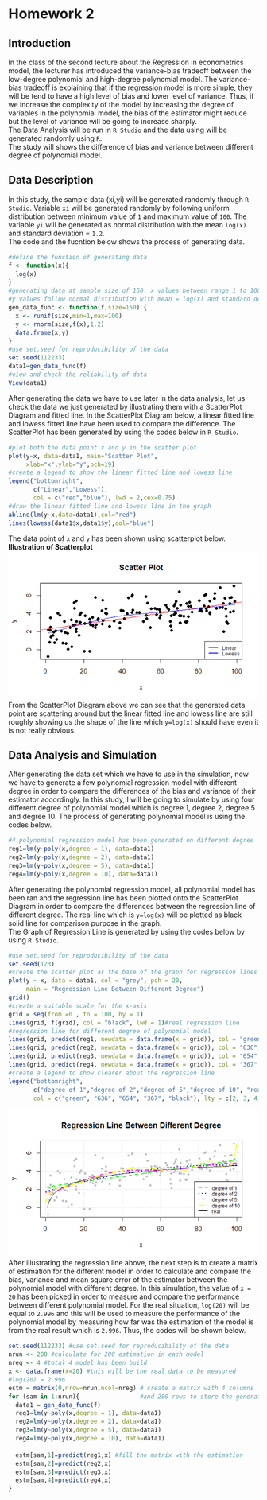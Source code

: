 # Homework 2
## Introduction
In the class of the second lecture about the Regression in econometrics model, the lecturer has introduced the variance-bias tradeoff between the low-degree polynomial and high-degree polynomial model. The variance-bias tradeoff is explaining that if the regression model is more simple, they will be tend to have a high level of bias and lower level of variance. Thus, if we increase the complexity of the model by increasing the degree of variables in the polynomial model, the bias of the estimator might reduce but the level of variance will be going to increase sharply.<br/>
The Data Analysis will be run in `R Studio` and the data using will be generated randomly using `R`.<br/>
The study will shows the difference of bias and variance between different degree of polynomial model.<br/>

## Data Description
In this study, the sample data (xi,yi) will be generated randomly through `R Studio`. Variable `xi` will be generated randomly by following uniform distribution between minimum value of `1` and maximum value of `100`. The variable `yi` will be generated as normal distribution with the mean `log(x)` and standard deviation = `1.2`. <br/>
The code and the fucntion below shows the process of generating data.<br/>
``` r
#define the function of generating data
f <- function(x){
  log(x)
}
#generating data at sample size of 150, x values between range 1 to 100
#y values follow normal distribution with mean = log(x) and standard deviation = 1.2 
gen_data_func <- function(f,size=150) {
  x <- runif(size,min=1,max=100)
  y <- rnorm(size,f(x),1.2)
  data.frame(x,y)
}
#use set.seed for reproducibility of the data
set.seed(112233)
data1=gen_data_func(f)
#view and check the reliability of data
View(data1)
```
After generating the data we have to use later in the data analysis, let us check the data we just generated by illustrating them with a ScatterPlot Diagram and fitted line. In the ScatterPlot Diagram below, a linear fitted line and lowess fitted line have been used to compare the difference. The ScatterPlot has been generated by using the codes below in `R Studio`.
``` r
#plot both the data point x and y in the scatter plot
plot(y~x, data=data1, main="Scatter Plot", 
     xlab="x",ylab="y",pch=19)
#create a legend to show the linear fitted line and lowess line
legend("bottomright", 
       c("Linear","Lowess"), 
       col = c("red","blue"), lwd = 2,cex=0.75)
#draw the linear fitted line and lowess line in the graph
abline(lm(y~x,data=data1),col="red")
lines(lowess(data1$x,data1$y),col="blue")
```
The data point of `x` and `y` has been shown using scatterplot below.<br/>
**Illustration of Scatterplot**<br/>
![ScatterPlot](https://github.com/ominousthoo/statistic/blob/Data-files/Rplot02.png)<br/>
From the ScatterPlot Diagram above we can see that the generated data point are scattering around but the linear fitted line and lowess line are still roughly showing us the shape of the line which `y=log(x)` should have even it is not really obvious.<br/>
## Data Analysis and Simulation
After generating the data set which we have to use in the simulation, now we have to generate a few polynomial regression model with different degree in order to compare the differences of the bias and variance of their estimator accordingly. In this study, I will be going to simulate by using four different degree of polynomial model which is degree 1, degree 2, degree 5 and degree 10. The process of generating polynomial model is using the codes below.
``` r
#4 polynomial regression model has been generated on different degree
reg1=lm(y~poly(x,degree = 1), data=data1)
reg2=lm(y~poly(x,degree = 2), data=data1)
reg3=lm(y~poly(x,degree = 5), data=data1)
reg4=lm(y~poly(x,degree = 10), data=data1)
```
After generating the polynomial regression model, all polynomial model has been ran and the regression line has been plotted onto the ScatterPlot Diagram in order to compare the differences between the regression line of different degree. The real line which is `y=log(x)` will be plotted as black solid line for comparison purpose in the graph.<br/>
The Graph of Regression Line is generated by using the codes below by using `R Studio`.
``` r
#use set.seed for reproducibility of the data
set.seed(123)
#create the scatter plot as the base of the graph for regression lines
plot(y ~ x, data = data1, col = "grey", pch = 20,
     main = "Regression Line Between Different Degree")
grid()
#create a suitable scale for the x-axis
grid = seq(from =0 , to = 100, by = 1)
lines(grid, f(grid), col = "black", lwd = 1)#real regression line
#regression line for different degree of polynomial model
lines(grid, predict(reg1, newdata = data.frame(x = grid)), col = "green",  lwd = 2,lty = 2)
lines(grid, predict(reg2, newdata = data.frame(x = grid)), col = "636",   lwd = 2, lty =3)
lines(grid, predict(reg3, newdata = data.frame(x = grid)), col = "654", lwd = 2, lty = 4)
lines(grid, predict(reg4, newdata = data.frame(x = grid)), col = "367",  lwd = 2, lty = 5)
#create a legend to show clearer about the regression line
legend("bottomright", 
       c("degree of 1","degree of 2","degree of 5","degree of 10", "real"), 
       col = c("green", "636", "654", "367", "black"), lty = c(2, 3, 4, 5, 1), lwd = 2,cex=0.75)
```
![Regression Line](https://github.com/ominousthoo/statistic/blob/Data-files/Rplot03.png)<br/>
After illustrating the regression line above, the next step is to create a matrix of estimation for the different model in order to calculate and compare the bias, variance and mean square error of the estimator between the polynomial model with different degree. In this simulation, the value of `x = 20` has been picked in order to measure and compare the performance between different polynomial model. For the real situation, `log(20)` will be equal to `2.996` and this will be used to measure the performance of the polynomial model by measuring how far was the estimation of the model is from the real result which is `2.996`. Thus, the codes will be shown below.
``` r
set.seed(112233) #use set.seed for reproducibility of the data
nrun <- 200 #calculate for 200 estimation in each model
nreg <- 4 #total 4 model has been build
x <- data.frame(x=20) #this will be the real data to be measured
#log(20) = 2.996
estm = matrix(0,nrow=nrun,ncol=nreg) # create a matrix with 4 columns
for (sam in 1:nrun){                 #and 200 rows to store the generated data
  data1 = gen_data_func(f)
  reg1=lm(y~poly(x,degree = 1), data=data1)
  reg2=lm(y~poly(x,degree = 2), data=data1)
  reg3=lm(y~poly(x,degree = 5), data=data1)
  reg4=lm(y~poly(x,degree = 10), data=data1)
  
  estm[sam,1]=predict(reg1,x) #fill the matrix with the estimation
  estm[sam,2]=predict(reg2,x)
  estm[sam,3]=predict(reg3,x)
  estm[sam,4]=predict(reg4,x)
}
```
